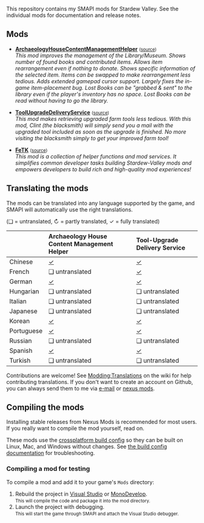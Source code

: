 This repository contains my SMAPI mods for Stardew Valley. See the individual mods for documentation and release notes.

## Mods
* **[ArchaeologyHouseContentManagementHelper](http://www.nexusmods.com/stardewvalley/mods/2804)** <small>([source](ArchaeologyHouseContentManagementHelper))</small>  
  _This mod improves the management of the Library/Museum. Shows number of found books and contributed items. 
  Allows item rearrangement even if nothing to donate. Shows specific information of the selected item. 
  Items can be swapped to make rearrangement less tedious. Adds extended gamepad cursor support. 
  Largely fixes the in-game item-placement bug.
  Lost Books can be "grabbed & sent" to the library even if the player's inventory has no space.
  Lost Books can be read without having to go the library._
  
* **[ToolUpgradeDeliveryService](http://www.nexusmods.com/stardewvalley/mods/2938)** <small>([source](ToolUpgradeDeliveryService))</small>  
  _This mod makes retrieving upgraded farm tools less tedious. With this mod, Clint (the blacksmith) will simply send you a mail with the
  upgraded tool included as soon as the upgrade is finished. No more visiting the blacksmith simply to get your improved farm tool!_
  
* **[FeTK](https://www.nexusmods.com/stardewvalley/mods/4403)** <small>([source](FeTK))</small>  
   _This mod is a collection of helper functions and mod services. It simplifies common developer tasks building Stardew-Valley mods and empowers developers to build rich 
   and high-quality mod experiences!_
  
## Translating the mods
The mods can be translated into any language supported by the game, and SMAPI will automatically
use the right translations.

(❑ = untranslated, ↻ = partly translated, ✓ = fully translated)

&nbsp;     | Archaeology House Content Management Helper    | Tool-Upgrade Delivery Service    |
---------- | :--------------------------------------------- | :------------------------------- |
Chinese    | [✓](ArchaeologyHouseContentManagementHelper/i18n/zh.json) | [✓](ToolUpgradeDeliveryService/i18n/zh.json) 
French     | ❑ untranslated                                            | [✓](ToolUpgradeDeliveryService/i18n/fr.json)
German     | [✓](ArchaeologyHouseContentManagementHelper/i18n/de.json) | [✓](ToolUpgradeDeliveryService/i18n/de.json)
Hungarian  | ❑ untranslated                                            | ❑ untranslated 
Italian    | ❑ untranslated                                            | ❑ untranslated 
Japanese   | ❑ untranslated                                            | ❑ untranslated 
Korean     | [✓](ArchaeologyHouseContentManagementHelper/i18n/ko.json) | [✓](ToolUpgradeDeliveryService/i18n/ko.json) 
Portuguese | [✓](ArchaeologyHouseContentManagementHelper/i18n/pt.json) | [✓](ToolUpgradeDeliveryService/i18n/pt.json)      
Russian    | ❑ untranslated                                            | ❑ untranslated 
Spanish    | [✓](ArchaeologyHouseContentManagementHelper/i18n/es.json) | [✓](ToolUpgradeDeliveryService/i18n/es.json) 
Turkish    | ❑ untranslated                                            | ❑ untranslated 

Contributions are welcome! See [Modding:Translations](https://stardewvalleywiki.com/Modding:Translations) on the wiki for help contributing translations.
If you don't want to create an account on Github, you can always send them to me via [e-mail](mailto:felixdev91@gmail.com) or [nexus mods](https://www.nexusmods.com/users/58769686).

## Compiling the mods
Installing stable releases from Nexus Mods is recommended for most users. If you really want to
compile the mod yourself, read on.

These mods use the [crossplatform build config](https://www.nuget.org/packages/Pathoschild.Stardew.ModBuildConfig)
so they can be built on Linux, Mac, and Windows without changes. See [the build config documentation](https://www.nuget.org/packages/Pathoschild.Stardew.ModBuildConfig)
for troubleshooting.

### Compiling a mod for testing
To compile a mod and add it to your game's `Mods` directory:

1. Rebuild the project in [Visual Studio](https://www.visualstudio.com/vs/community/) or [MonoDevelop](http://www.monodevelop.com/).  
   <small>This will compile the code and package it into the mod directory.</small>
2. Launch the project with debugging.  
   <small>This will start the game through SMAPI and attach the Visual Studio debugger.</small>

